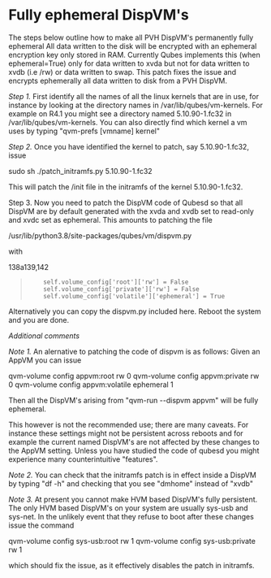 # Fully ephemeral DispVM's

The steps below outline how to make all PVH DispVM's permanently fully ephemeral
All data written to the disk will be encrypted with an ephemeral encryption key
only stored in RAM. Currently Qubes implements this (when ephemeral=True) only
for data written to xvda but not for data written to xvdb (i.e /rw) or data
written to swap. This patch fixes the issue and encrypts ephemerally all data 
written to disk from a PVH DispVM.

*Step 1.* First identify all the names of all the linux kernels that are in use,
for instance by looking at the directory names in /var/lib/qubes/vm-kernels.
For example on R4.1 you might see a directory named 5.10.90-1.fc32 in
/var/lib/qubes/vm-kernels. You can also directly find which kernel a vm uses
by typing "qvm-prefs [vmname] kernel"

*Step 2.* Once you have identified the kernel to patch, say 5.10.90-1.fc32, issue

  sudo sh ./patch_initramfs.py 5.10.90-1.fc32

This will patch the /init file in the initramfs of the kernel 5.10.90-1.fc32.

Step 3. Now you need to patch the DispVM code of Qubesd so that all DispVM
are by default generated with the xvda and xvdb set to read-only and xvdc
set as ephemeral. This amounts to patching the file

   /usr/lib/python3.8/site-packages/qubes/vm/dispvm.py

with

138a139,142
>         self.volume_config['root']['rw'] = False
>         self.volume_config['private']['rw'] = False
>         self.volume_config['volatile']['ephemeral'] = True
>

Alternatively you can copy the dispvm.py included here. Reboot the system
and you are done.

*Additional comments*

_Note 1._ An alernative to patching the code of dispvm is as follows: Given an
AppVM you can issue

  qvm-volume config appvm:root rw 0
  qvm-volume config appvm:private rw 0
  qvm-volume config appvm:volatile ephemeral 1

Then all the DispVM's arising from "qvm-run --dispvm appvm"
will be fully ephemeral.

This however is not the recommended use; there are many caveats.
For instance these settings might not be persistent across reboots
and for example the current named DispVM's are not affected by
these changes to the AppVM setting. Unless you have studied the
code of qubesd you might experience many counterintuitive "features".

_Note 2._ You can check that the initramfs patch is in effect inside
a DispVM by typing "df -h" and checking that you see "dmhome" instead
of "xvdb"

_Note 3._ At present you cannot make HVM based DispVM's fully persistent.
The only HVM based DispVM's on your system are usually sys-usb and sys-net.
In the unlikely event that they refuse to boot after these changes issue
the command

   qvm-volume config sys-usb:root rw 1
   qvm-volume config sys-usb:private rw 1

which should fix the issue, as it effectively disables the patch in initramfs.



